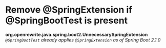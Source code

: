 # Remove @SpringExtension if @SpringBootTest is present

**org.openrewrite.java.spring.boot2.UnnecessarySpringExtension**  
_`@SpringBootTest` already applies `@SpringExtension` as of Spring Boot 2.1.0_

